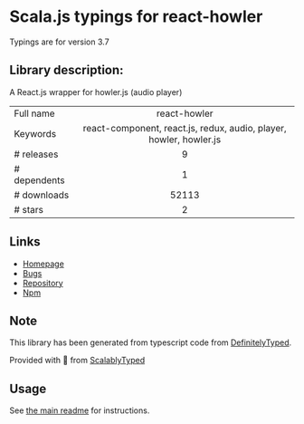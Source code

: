 
# Scala.js typings for react-howler

Typings are for version 3.7

## Library description:
A React.js wrapper for howler.js (audio player)

|                    |                 |
| ------------------ | :-------------: |
| Full name          | react-howler |
| Keywords           | react-component, react.js, redux, audio, player, howler, howler.js |
| # releases         | 9 |
| # dependents       | 1 |
| # downloads        | 52113 |
| # stars            | 2 |

## Links
- [Homepage](https://github.com/thangngoc89/react-howler#readme)
- [Bugs](https://github.com/thangngoc89/react-howler/issues)
- [Repository](https://github.com/thangngoc89/react-howler)
- [Npm](https://www.npmjs.com/package/react-howler)
    


## Note
This library has been generated from typescript code from [DefinitelyTyped](https://definitelytyped.org).

Provided with :purple_heart: from [ScalablyTyped](https://github.com/oyvindberg/ScalablyTyped)

## Usage
See [the main readme](../../readme.md) for instructions.


